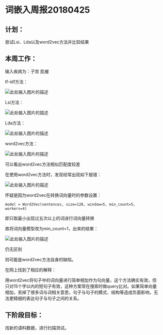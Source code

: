 ﻿# 词嵌入周报20180425


## 计划：

尝试Lsi、Lda以及word2vec方法并比较结果

## 本周工作：

输入疾病为：子宫 肌瘤

tf-idf方法：

![此处输入图片的描述][1]

Lsi方法：

![此处输入图片的描述][2]

Lda方法：

![此处输入图片的描述][3]

word2vec方法：

![此处输入图片的描述][4]

可以看出word2vec方法相似匹配度较差

在使用word2vec方法时，发现经常出现如下报错：

![此处输入图片的描述][5]

怀疑是因为word2vec在转换词向量时的参数设置：


    model = Word2Vec(sentences, size=128, window=5, min_count=5, workers=4)

即只取最小出现过五次以上的词进行词向量转换

故将词向量模型改为min_count=1，出来的结果：

![此处输入图片的描述][6]

仍无区别

则可能是word2vec方法自身的缺陷。

在网上找到了相应的解释：

用word2vec将句子中的词向量进行简单相加作为句向量，这个方法确实有效，但只对15个字以内的短句子有效，这种方案常在搜索时做query比对。如果简单向量相加，丢掉了很多词与词相关意思，句子与句子的模式、结构等造成负面影响，无法更精细的表达句子与句子之间的关系。


## 下阶段目标：

找新的语料数据，进行扫描测试。

  
[1]: https://s14.postimg.cc/w3bkgjf81/20180425160912.png
  
[2]: https://s14.postimg.cc/6kj83kle9/20180425161021.png
  
[3]: https://s14.postimg.cc/ubillp10x/20180425161121.png
  
[4]: https://s14.postimg.cc/oncauvwpd/20180425161401.png
  
[5]: https://s14.postimg.cc/691rqzkfl/20180425162656.png
  
[6]: https://s14.postimg.cc/vqtd27ee9/20180425193152.png